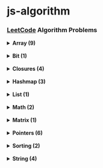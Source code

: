 # js-algorithm


### [LeetCode](https://leetcode.com/problemset/all/) Algorithm Problems


<details>
  <summary> <strong> Array (9) </strong> </summary>

> - [x] 26. [Remove Duplicates from Sorted Array](https://github.com/celine-yoon/js-algorithm/blob/main/2023/July/26.md)
> - [x] 27. [Remove Element](https://github.com/celine-yoon/js-algorithm/blob/main/2023/July/27.md)
> - [x] 80. [Remove Duplicates from Sorted Array II](https://github.com/celine-yoon/js-algorithm/blob/main/2023/July/80.md)
> - [x] 88. [Merge Sorted Array](https://github.com/celine-yoon/js-algorithm/blob/main/2023/July/88.md)
> - [x] 121. [Best Time to Buy and Sell Stock](https://github.com/celine-yoon/js-algorithm/blob/main/2023/May/121.md)
> - [x] 169. [Majority Element](https://github.com/celine-yoon/js-algorithm/blob/main/2023/July/169.md)
> - [x] 724. [Find Pivot Index](https://github.com/celine-yoon/js-algorithm/blob/main/2023/March/724.md)
> - [x] 1480. [Running Sum of 1d Array](https://github.com/celine-yoon/js-algorithm/blob/main/2023/Feb/1480.md)
> - [x] 1672. [Richest Customer Wealth](https://github.com/celine-yoon/js-algorithm/blob/main/2023/Feb/1672.md)

</details>

<br/>

<details>
  <summary> <strong> Bit (1) </strong> </summary>

> - [x] 1342. [Number of Steps to Reduce a Number to Zero](https://github.com/celine-yoon/js-algorithm/blob/main/2023/Feb/1342.md)

</details>

<br/>

<details>
  <summary> <strong> Closures (4) </strong> </summary>

> - [x] 2620. [Counter](https://github.com/celine-yoon/js-algorithm/blob/main/2024/Jan/2620.md)
> - [x] 2665. [Counter II](https://github.com/celine-yoon/js-algorithm/blob/main/2024/Jan/2665.md)
> - [x] 2667. [Create Hello World Function](https://github.com/celine-yoon/js-algorithm/blob/main/2024/Jan/2667.md)
> - [x] 2704. [To Be Or Not To Be](https://github.com/celine-yoon/js-algorithm/blob/main/2024/Jan/2704.md)

</details>

<br/>

<details>
  <summary> <strong> Hashmap (3) </strong> </summary>
  
> - [x] 169. [Majority Element](https://github.com/celine-yoon/js-algorithm/blob/main/2023/July/169.md)
> - [x] 205. [Isomorphic Strings](https://github.com/celine-yoon/js-algorithm/blob/main/2023/March/205.md)  
> - [x] 383. [Ransom Note](https://github.com/celine-yoon/js-algorithm/blob/main/2023/March/383.md)

</details>

<br/>

<details>
  <summary> <strong> List (1) </strong> </summary>
  
> - [x] 876. [Middle of the Linked List](https://github.com/celine-yoon/js-algorithm/blob/main/2023/March/876.md)

</details>

<br/>

<details>
  <summary> <strong> Math (2) </strong> </summary>
  
> - [x] 412. [Fizz Buzz](https://github.com/celine-yoon/js-algorithm/blob/main/2023/Feb/412.md)
> - [x] 1342. [Number of Steps to Reduce a Number to Zero](https://github.com/celine-yoon/js-algorithm/blob/main/2023/Feb/1342.md)

</details>

<br/>

<details>
  <summary> <strong> Matrix (1) </strong> </summary>
  
> - [x] 1672. [Richest Customer Wealth](https://github.com/celine-yoon/js-algorithm/blob/main/2023/Feb/1672.md)

</details>

<br/>

<details>
  <summary> <strong> Pointers (6) </strong> </summary>

> - [x] 26. [Remove Duplicates from Sorted Array](https://github.com/celine-yoon/js-algorithm/blob/main/2023/July/26.md)
> - [x] 27. [Remove Element](https://github.com/celine-yoon/js-algorithm/blob/main/2023/July/27.md)
> - [x] 80. [Remove Duplicates from Sorted Array II](https://github.com/celine-yoon/js-algorithm/blob/main/2023/July/80.md)
> - [x] 141. [Linked List Cycle](https://github.com/celine-yoon/js-algorithm/blob/main/2023/May/141.md)
> - [x] 392. [Is Subsequence](https://github.com/celine-yoon/js-algorithm/blob/main/2023/March/392.md)
> - [x] 876. [Middle of the Linked List](https://github.com/celine-yoon/js-algorithm/blob/main/2023/March/876.md)

</details>

<br/>

<details>
  <summary> <strong> Sorting (2) </strong> </summary>

> - [x] 27. [Remove Element](https://github.com/celine-yoon/js-algorithm/blob/main/2023/July/27.md)
> - [x] 88. [Merge Sorted Array](https://github.com/celine-yoon/js-algorithm/blob/main/2023/July/88.md)

</details>

<br/>

<details>
  <summary> <strong> String (4) </strong> </summary>
  
> - [x] 205. [Isomorphic Strings](https://github.com/celine-yoon/js-algorithm/blob/main/2023/March/205.md)
> - [x] 392. [Is Subsequence](https://github.com/celine-yoon/js-algorithm/blob/main/2023/March/392.md)
> - [x] 383. [Ransom Note](https://github.com/celine-yoon/js-algorithm/blob/main/2023/March/383.md)
> - [x] 412. [Fizz Buzz](https://github.com/celine-yoon/js-algorithm/blob/main/2023/Feb/412.md)
> - [x] 2667. [Create Hello World Function](https://github.com/celine-yoon/js-algorithm/blob/main/2024/Jan/2667.md)

</details>


